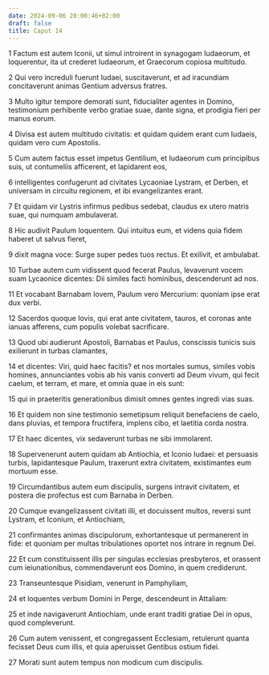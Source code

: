 ```yaml
---
date: 2024-09-06 20:00:46+02:00
draft: false
title: Caput 14
---
```





1 Factum est autem Iconii, ut simul introirent in synagogam Iudaeorum, et loquerentur, ita ut crederet Iudaeorum, et Graecorum copiosa multitudo.

2 Qui vero increduli fuerunt Iudaei, suscitaverunt, et ad iracundiam concitaverunt animas Gentium adversus fratres.

3 Multo igitur tempore demorati sunt, fiducialiter agentes in Domino, testimonium perhibente verbo gratiae suae, dante signa, et prodigia fieri per manus eorum.

4 Divisa est autem multitudo civitatis: et quidam quidem erant cum Iudaeis, quidam vero cum Apostolis.

5 Cum autem factus esset impetus Gentilium, et Iudaeorum cum principibus suis, ut contumeliis afficerent, et lapidarent eos,

6 intelligentes confugerunt ad civitates Lycaoniae Lystram, et Derben, et universam in circuitu regionem, et ibi evangelizantes erant.

7 Et quidam vir Lystris infirmus pedibus sedebat, claudus ex utero matris suae, qui numquam ambulaverat.

8 Hic audivit Paulum loquentem. Qui intuitus eum, et videns quia fidem haberet ut salvus fieret,

9 dixit magna voce: Surge super pedes tuos rectus. Et exilivit, et ambulabat.

10 Turbae autem cum vidissent quod fecerat Paulus, levaverunt vocem suam Lycaonice dicentes: Dii similes facti hominibus, descenderunt ad nos.

11 Et vocabant Barnabam Iovem, Paulum vero Mercurium: quoniam ipse erat dux verbi.

12 Sacerdos quoque Iovis, qui erat ante civitatem, tauros, et coronas ante ianuas afferens, cum populis volebat sacrificare.

13 Quod ubi audierunt Apostoli, Barnabas et Paulus, conscissis tunicis suis exilierunt in turbas clamantes,

14 et dicentes: Viri, quid haec facitis? et nos mortales sumus, similes vobis homines, annunciantes vobis ab his vanis converti ad Deum vivum, qui fecit caelum, et terram, et mare, et omnia quae in eis sunt:

15 qui in praeteritis generationibus dimisit omnes gentes ingredi vias suas.

16 Et quidem non sine testimonio semetipsum reliquit benefaciens de caelo, dans pluvias, et tempora fructifera, implens cibo, et laetitia corda nostra.

17 Et haec dicentes, vix sedaverunt turbas ne sibi immolarent.

18 Supervenerunt autem quidam ab Antiochia, et Iconio Iudaei: et persuasis turbis, lapidantesque Paulum, traxerunt extra civitatem, existimantes eum mortuum esse.

19 Circumdantibus autem eum discipulis, surgens intravit civitatem, et postera die profectus est cum Barnaba in Derben.

20 Cumque evangelizassent civitati illi, et docuissent multos, reversi sunt Lystram, et Iconium, et Antiochiam,

21 confirmantes animas discipulorum, exhortantesque ut permanerent in fide: et quoniam per multas tribulationes oportet nos intrare in regnum Dei.

22 Et cum constituissent illis per singulas ecclesias presbyteros, et orassent cum ieiunationibus, commendaverunt eos Domino, in quem crediderunt.

23 Transeuntesque Pisidiam, venerunt in Pamphyliam,

24 et loquentes verbum Domini in Perge, descendeunt in Attaliam:

25 et inde navigaverunt Antiochiam, unde erant traditi gratiae Dei in opus, quod compleverunt.

26 Cum autem venissent, et congregassent Ecclesiam, retulerunt quanta fecisset Deus cum illis, et quia aperuisset Gentibus ostium fidei.

27 Morati sunt autem tempus non modicum cum discipulis.

